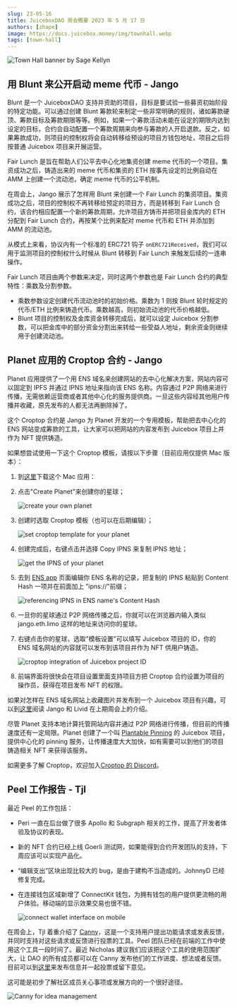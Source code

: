 ```yaml
---
slug: 23-05-16
title: JuiceboxDAO 周会概要 2023 年 5 月 17 日
authors: [zhape]
image: https://docs.juicebox.money/img/townhall.webp
tags: [town-hall]
---
```


![Town Hall banner by Sage Kellyn](https://docs.juicebox.money/img/townhall.webp)

## 用 Blunt 来公开启动 meme 代币 - Jango

Blunt 是一个 JuiceboxDAO 支持并资助的项目，目标是要试验一些募资初始阶段的特定功能。可以通过创建 Blunt 筹款轮来制定一些非常明确的规则，诸如筹款硬顶、筹款目标及筹款期限等等。例如，如果一个筹款活动未能在设定的期限内达到设定的目标，合约会自动配置一个筹款周期来向参与筹款的人开启退款。反之，如果筹款成功，则项目的控制权将会自动转移给预设的项目方钱包地址，项目之后将按普通 Juicebox 项目来开展运营。

Fair Lunch 是旨在帮助人们公平去中心化地集资创建 meme 代币的一个项目。集资成功之后，铸造出来的 meme 代币和集资的 ETH 按事先设定的比例自动在 AMM 上创建一个流动池，确定 meme 代币的公平机制。

在周会上，Jango 展示了怎样用 Blunt 来创建一个 Fair Lunch 的集资项目。集资成功之后，项目的控制权不再转移给预定的项目方，而是转移到 Fair Lunch 合约，该合约相应配置一个新的筹款周期，允许项目方铸币并把项目金库内的 ETH 分配到 Fair Lunch 合约，再按某个比例来配对 meme 代币和 ETH 并添加到 AMM 的流动池。

从模式上来看，协议内有一个标准的 ERC721 钩子 `onERC721Received`，我们可以用于监测项目的控制权什么时候从 Blunt 转移到 Fair Lunch 来触发后续的一连串操作。

Fair Lunch 项目由两个参数来决定，同时这两个参数也是 Fair Lunch 合约的典型特性：乘数及分割参数。

- 乘数参数设定创建代币流动池时的初始价格。乘数为 1 则按 Blunt 轮时规定的代币/ETH 比例来铸造代币。乘数越高，则初始流动池的代币价格越低。
- Blunt 项目的控制权及金库资金转移完成后，就可以设定 Juicebox 分割参数，可以把金库中的部分资金分割出来转给一些受益人地址，剩余资金则继续用于创建流动池。

## Planet 应用的 Croptop 合约 - Jango

Planet 应用提供了一个用 ENS 域名来创建网站的去中心化解决方案，网站内容可以固定到 IPFS 并通过 IPNS 地址来指向该 ENS 名称。内容通过 P2P 网络来进行传播，无需依赖运营商或者其他中心化的服务提供商。一旦这些内容经其他用户传播并收藏，原先发布的人都无法再删除掉了。

这个 Croptop 合约是 Jango 为 Planet 开发的一个专用模板，帮助把去中心化的 ENS 网站变成筹款的工具，让大家可以把网站的内容发布到 Juicebox 项目上并作为 NFT 提供铸造。

如果想尝试使用一下这个 Croptop 模板，请按以下步骤（目前应用仅提供 Mac 版本）：

1. 到[这里](https://planetable.eth.limo/insider/)下载这个 Mac 应用：

2. 点击"Create Planet"来创建你的星球；

   ![create your own planet](croptop_create.webp)

3. 创建时选取 Croptop 模板（也可以在后期编辑）；

   ![set croptop template for your planet](croptop_set_template.webp)

4. 创建完成后，右键点击并选择 Copy IPNS 来复制 IPNS 地址；

   ![get the IPNS of your planet](croptop_get_ipns.webp)

5. 去到 [ENS app](https://app.ens.domains/) 页面编辑你 ENS 名称的记录，把复制的 IPNS 粘贴到 Content Hash 一项并在前面加上 ”ipns://"前缀；

   ![referencing IPNS in ENS name's Content Hash](croptop_contenthash.webp)

6.  一旦你的星球通过 P2P 网络传播之后，你就可以在浏览器内输入类似 jango.eth.limo 这样的地址来访问你的星球。

7. 右键点击你的星球，选取"模板设置"可以填写 Juicebox 项目的 ID，你的 ENS 域名网站的内容就可以发布到该项目并作为 NFT 供用户铸造。

   ![croptop integration of Juicebox project ID](croptop_projectintegration.webp)

8. 前端界面将很快会在项目设置里面支持项目方把 Croptop 合约设置为项目的操作员，获得在项目发布 NFT 的权限。



如果对怎样在 ENS 域名网站上收藏图片并发布到一个 Juicebox 项目有兴趣，可以到[这里](https://docs.juicebox.money/zh/town-hall/23-05-09/#%E6%BC%94%E7%A4%BA-planet-%E7%9A%84-croptop-%E6%A8%A1%E6%9D%BF---jango-%E5%8F%8A-livid)阅读 Jango 和 Livid 在上期周会上的介绍。

尽管 Planet 支持本地计算托管网站内容并通过 P2P 网络进行传播，但目前的传播速度还有一定局限。Planet 创建了一个叫 [Plantable Pinning](https://juicebox.money/@pinnable) 的 Juicebox 项目，提供中心化的 pinning 服务，让传播速度大大加快，如有需要可以到他们的项目铸造相关 NFT 来获得该服务。

如需更多了解 Croptop，欢迎加入[Croptop 的 Discord](https://discord.gg/tjkZrhhMAU)。

## Peel 工作报告 - Tjl

最近 Peel 的工作包括：

- Peri 一直在后台做了很多 Apollo 和 Subgraph 相关的工作，提高了开发者体验及协议的表现。

- 新的 NFT 合约已经上线 Goerli 测试网，如果能得到合约开发团队的支持，下周应该可以实现产品化。

- “编辑支出”区块出现比较大的 bug，是由于建构不当造成的。JohnnyD 已经修复完成。

- 在连接钱包区域新增了 ConnectKit 钱包，为拥有钱包的用户提供更流畅的用户体验。移动端的显示效果交易也很不错。

  ![connect wallet interface on mobile](connectwallet_mobile.webp)

在周会上，Tjl 着重介绍了 [Canny](https://canny.io/)，这是一个支持用户提出功能请求或发表反馈，并同时支持对这些请求或反馈进行投票的工具。Peel 团队已经在前端的工作中使用这个工具一段时间了。最近 Nicholas 建议我们应该把这个工具的使用范围扩大，让 DAO 的所有成员都可以在 Canny 发布他们的工作进度、想法或者反馈。目前可以到[这里](https://juicebox.canny.io/feature-requests)来发布信息并一起投票或留下意见。

这可能是初步了解社区成员关心事项或发展方向的一个很好途径。

![Canny for idea management](peel_canny.webp)

